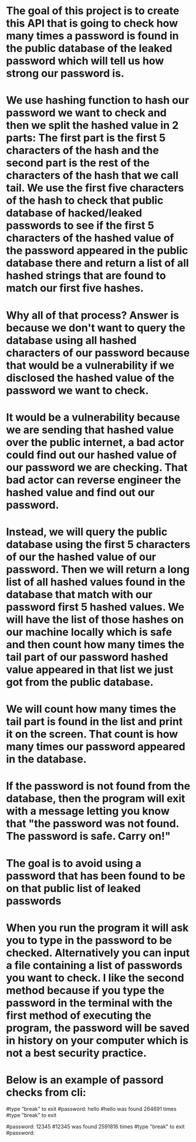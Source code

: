 # The goal of this project is to create this API that is going to check how many times a password is found in the public database of the leaked password which will tell us how strong our password is.

# We use hashing function to hash our password we want to check and then we split the hashed value in 2 parts: The first part is the first 5 characters of the hash and the second part is the rest of the characters of the hash that we call tail. We use the first five characters of the hash to check that public database of hacked/leaked passwords to see if the first 5 characters of the hashed value of the password appeared in the public database there and return a list of all hashed strings that are found to match our first five hashes.

# Why all of that process? Answer is because we don't want to query the database using all hashed characters of our password because that would be a vulnerability if we disclosed the hashed value of the password we want to check.

# It would be a vulnerability because we are sending that hashed value over the public internet, a bad actor could find out our hashed value of our password we are checking. That bad actor can reverse engineer the hashed value and find out our password.

# Instead, we will query the public database using the first 5 characters of our the hashed value of our password. Then we will return a long list of all hashed values found in the database that match with our password first 5 hashed values. We will have the list of those hashes on our machine locally which is safe and then count how many times the tail part of our password hashed value appeared in that list we just got from the public database.

# We will count how many times the tail part is found in the list and print it on the screen. That count is how many times our password appeared in the database.

# If the password is not found from the database, then the program will exit with a message letting you know that "the password was not found. The password is safe. Carry on!"

# The goal is to avoid using a password that has been found to be on that public list of leaked passwords


# When you run the program it will ask you to type in the password to be checked. Alternatively you can input a file containing a list of passwords you want to check. I like the second method because if you type the password in the terminal with the first method of executing the program, the password will be saved in history on your computer which is not a best security practice.

# Below is an example of passord checks from cli:


#type "break" to exit
#password: hello
#hello was found 264691 times
#type "break" to exit


#password: 12345
#12345 was found 2591816 times
#type "break" to exit
#password: 
